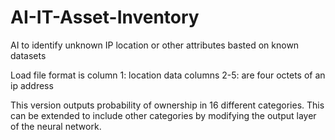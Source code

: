 # AI-IT-Asset-Inventory
AI to identify unknown IP location or other attributes basted on known datasets

Load file format is column 1: location data columns 2-5: are four octets of an ip address

This version outputs probability of ownership in 16 different categories. This can be extended to include other categories by modifying the output layer of the neural network. 
